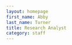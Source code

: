 ```yaml
---
layout: homepage
first_name: Abby
last_name: Turner
title: Research Analyst
category: staff
---
```


